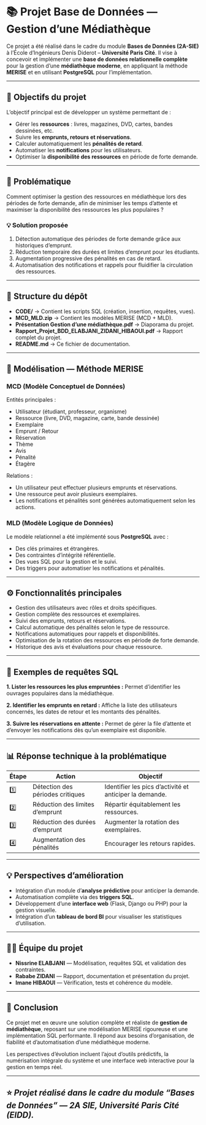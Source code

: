 
# 📚 Projet Base de Données — Gestion d’une Médiathèque

Ce projet a été réalisé dans le cadre du module **Bases de Données (2A-SIE)** à l’École d’Ingénieurs Denis Diderot – **Université Paris Cité**.
Il vise à concevoir et implémenter une **base de données relationnelle complète** pour la gestion d’une **médiathèque moderne**, en appliquant la méthode **MERISE** et en utilisant **PostgreSQL** pour l’implémentation.

---

## 🎯 Objectifs du projet

L’objectif principal est de développer un système permettant de :

* Gérer les **ressources** : livres, magazines, DVD, cartes, bandes dessinées, etc.
* Suivre les **emprunts, retours et réservations**.
* Calculer automatiquement les **pénalités de retard**.
* Automatiser les **notifications** pour les utilisateurs.
* Optimiser la **disponibilité des ressources** en période de forte demande.

---

## 🧠 Problématique

Comment optimiser la gestion des ressources en médiathèque lors des périodes de forte demande, afin de minimiser les temps d’attente et maximiser la disponibilité des ressources les plus populaires ?

### 💡 Solution proposée

1. Détection automatique des périodes de forte demande grâce aux historiques d’emprunt.
2. Réduction temporaire des durées et limites d’emprunt pour les étudiants.
3. Augmentation progressive des pénalités en cas de retard.
4. Automatisation des notifications et rappels pour fluidifier la circulation des ressources.

---

## 🧱 Structure du dépôt

* **CODE/** → Contient les scripts SQL (création, insertion, requêtes, vues).
* **MCD_MLD.zip** → Contient les modèles MERISE (MCD + MLD).
* **Présentation Gestion d’une médiathèque.pdf** → Diaporama du projet.
* **Rapport_Projet_BDD_ELABJANI_ZIDANI_HIBAOUI.pdf** → Rapport complet du projet.
* **README.md** → Ce fichier de documentation.

---

## 🧩 Modélisation — Méthode MERISE

### MCD (Modèle Conceptuel de Données)

Entités principales :

* Utilisateur (étudiant, professeur, organisme)
* Ressource (livre, DVD, magazine, carte, bande dessinée)
* Exemplaire
* Emprunt / Retour
* Réservation
* Thème
* Avis
* Pénalité
* Étagère

Relations :

* Un utilisateur peut effectuer plusieurs emprunts et réservations.
* Une ressource peut avoir plusieurs exemplaires.
* Les notifications et pénalités sont générées automatiquement selon les actions.

### MLD (Modèle Logique de Données)

Le modèle relationnel a été implémenté sous **PostgreSQL** avec :

* Des clés primaires et étrangères.
* Des contraintes d’intégrité référentielle.
* Des vues SQL pour la gestion et le suivi.
* Des triggers pour automatiser les notifications et pénalités.

---

## ⚙️ Fonctionnalités principales

* Gestion des utilisateurs avec rôles et droits spécifiques.
* Gestion complète des ressources et exemplaires.
* Suivi des emprunts, retours et réservations.
* Calcul automatique des pénalités selon le type de ressource.
* Notifications automatiques pour rappels et disponibilités.
* Optimisation de la rotation des ressources en période de forte demande.
* Historique des avis et évaluations pour chaque ressource.

---

## 🧪 Exemples de requêtes SQL

**1. Lister les ressources les plus empruntées :**
Permet d’identifier les ouvrages populaires dans la médiathèque.

**2. Identifier les emprunts en retard :**
Affiche la liste des utilisateurs concernés, les dates de retour et les montants des pénalités.

**3. Suivre les réservations en attente :**
Permet de gérer la file d’attente et d’envoyer les notifications dès qu’un exemplaire est disponible.

---

## 📊 Réponse technique à la problématique

| Étape | Action                           | Objectif                                                |
| ----- | -------------------------------- | ------------------------------------------------------- |
| 1️⃣   | Détection des périodes critiques | Identifier les pics d’activité et anticiper la demande. |
| 2️⃣   | Réduction des limites d’emprunt  | Répartir équitablement les ressources.                  |
| 3️⃣   | Réduction des durées d’emprunt   | Augmenter la rotation des exemplaires.                  |
| 4️⃣   | Augmentation des pénalités       | Encourager les retours rapides.                         |

---

## 💡 Perspectives d’amélioration

* Intégration d’un module d’**analyse prédictive** pour anticiper la demande.
* Automatisation complète via des **triggers SQL**.
* Développement d’une **interface web** (Flask, Django ou PHP) pour la gestion visuelle.
* Intégration d’un **tableau de bord BI** pour visualiser les statistiques d’utilisation.

---

## 👩‍💻 Équipe du projet

* **Nissrine ELABJANI** — Modélisation, requêtes SQL et validation des contraintes.
* **Rababe ZIDANI** — Rapport, documentation et présentation du projet.
* **Imane HIBAOUI** — Vérification, tests et cohérence du modèle.

---

## 🏁 Conclusion

Ce projet met en œuvre une solution complète et réaliste de **gestion de médiathèque**, reposant sur une modélisation MERISE rigoureuse et une implémentation SQL performante.
Il répond aux besoins d’organisation, de fiabilité et d’automatisation d’une médiathèque moderne.

Les perspectives d’évolution incluent l’ajout d’outils prédictifs, la numérisation intégrale du système et une interface web interactive pour la gestion en temps réel.

---

## ⭐️ *Projet réalisé dans le cadre du module “Bases de Données” — 2A SIE, Université Paris Cité (EIDD).*

